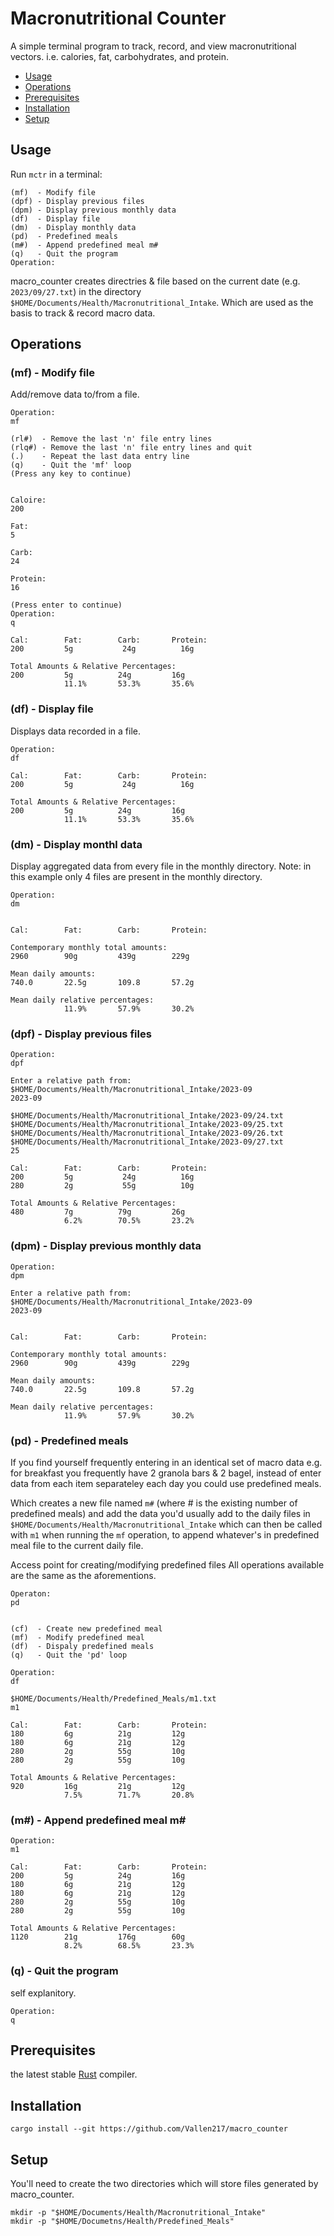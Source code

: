 # Macronutritional Counter

<!--toc:start-->

A simple terminal program to track, record, and view macronutritional vectors.
i.e. calories, fat, carbohydrates, and protein.

- [Usage](#usage)
- [Operations](#operations)
- [Prerequisites](#prerequisites)
- [Installation](#installation)
- [Setup](#setup)
<!--toc:end-->

## Usage
Run `mctr` in a terminal:

    (mf)  - Modify file
    (dpf) - Display previous files
    (dpm) - Display previous monthly data
    (df)  - Display file
    (dm)  - Display monthly data
    (pd)  - Predefined meals
    (m#)  - Append predefined meal m#
    (q)   - Quit the program
    Operation:

macro_counter creates directries & file based on the current date (e.g. `2023/09/27.txt`)
in the directory `$HOME/Documents/Health/Macronutritional_Intake`.
Which are used as the basis to track & record macro data.

## Operations

### (mf) - Modify file

Add/remove data to/from a file.

    Operation:
    mf

    (rl#)  - Remove the last 'n' file entry lines
    (rlq#) - Remove the last 'n' file entry lines and quit
    (.)    - Repeat the last data entry line
    (q)    - Quit the 'mf' loop
    (Press any key to continue)


    Caloire:
    200

    Fat:
    5

    Carb:
    24

    Protein:
    16

    (Press enter to continue)
    Operation:
    q

    Cal:        Fat:        Carb:       Protein:
    200         5g           24g          16g

    Total Amounts & Relative Percentages:
    200         5g          24g         16g
                11.1%       53.3%       35.6%

### (df) - Display file

Displays data recorded in a file.

    Operation:
    df

    Cal:        Fat:        Carb:       Protein:
    200         5g           24g          16g

    Total Amounts & Relative Percentages:
    200         5g          24g         16g
                11.1%       53.3%       35.6%

### (dm) - Display monthl data

Display aggregated data from every file in the monthly directory.
Note: in this example only 4 files are present in the monthly directory.

    Operation:
    dm


    Cal:        Fat:        Carb:       Protein:

    Contemporary monthly total amounts:
    2960        90g         439g        229g

    Mean daily amounts:
    740.0       22.5g       109.8       57.2g

    Mean daily relative percentages:
                11.9%       57.9%       30.2%

### (dpf) - Display previous files

    Operation:
    dpf

    Enter a relative path from:
    $HOME/Documents/Health/Macronutritional_Intake/2023-09
    2023-09

    $HOME/Documents/Health/Macronutritional_Intake/2023-09/24.txt
    $HOME/Documents/Health/Macronutritional_Intake/2023-09/25.txt
    $HOME/Documents/Health/Macronutritional_Intake/2023-09/26.txt
    $HOME/Documents/Health/Macronutritional_Intake/2023-09/27.txt
    25

    Cal:        Fat:        Carb:       Protein:
    200         5g           24g          16g
    280         2g           55g          10g

    Total Amounts & Relative Percentages:
    480         7g          79g         26g
                6.2%        70.5%       23.2%

### (dpm) - Display previous monthly data

    Operation:
    dpm

    Enter a relative path from:
    $HOME/Documents/Health/Macronutritional_Intake/2023-09
    2023-09


    Cal:        Fat:        Carb:       Protein:

    Contemporary monthly total amounts:
    2960        90g         439g        229g

    Mean daily amounts:
    740.0       22.5g       109.8       57.2g

    Mean daily relative percentages:
                11.9%       57.9%       30.2%

### (pd) - Predefined meals

If you find yourself frequently entering in an identical set of macro data e.g.
for breakfast you frequently have 2 granola bars & 2 bagel,
instead of enter data from each item separateley each day you could use predefined meals.

Which creates a new file named `m#` (where # is the existing number of predefined meals)
and add the data you'd usually add to the daily files in `$HOME/Documents/Health/Macronutritional_Intake`
which can then be called with `m1` when running the `mf` operation,
to append whatever's in predefined meal file to the current daily file.

Access point for creating/modifying predefined files
All operations available are the same as the aforementions.

    Operaton:
    pd


    (cf)  - Create new predefined meal
    (mf)  - Modify predefined meal
    (df)  - Dispaly predefined meals
    (q)   - Quit the 'pd' loop

    Operation:
    df

    $HOME/Documents/Health/Predefined_Meals/m1.txt
    m1

    Cal:        Fat:        Carb:       Protein:
    180         6g          21g         12g
    180         6g          21g         12g
    280         2g          55g         10g
    280         2g          55g         10g

    Total Amounts & Relative Percentages:
    920         16g         21g         12g
                7.5%        71.7%       20.8%

### (m#) - Append predefined meal m#

    Operation:
    m1

    Cal:        Fat:        Carb:       Protein:
    200         5g          24g         16g
    180         6g          21g         12g
    180         6g          21g         12g
    280         2g          55g         10g
    280         2g          55g         10g

    Total Amounts & Relative Percentages:
    1120        21g         176g        60g
                8.2%        68.5%       23.3%

### (q) - Quit the program

self explanitory.

    Operation:
    q

## Prerequisites
the latest stable [Rust](https://ww.rust-lang.org) compiler.

## Installation

```
cargo install --git https://github.com/Vallen217/macro_counter
```

## Setup
You'll need to create the two directories which will store files generated by macro_counter.
```
mkdir -p "$HOME/Documents/Health/Macronutritional_Intake"
mkdir -p "$HOME/Documetns/Health/Predefined_Meals"
```
